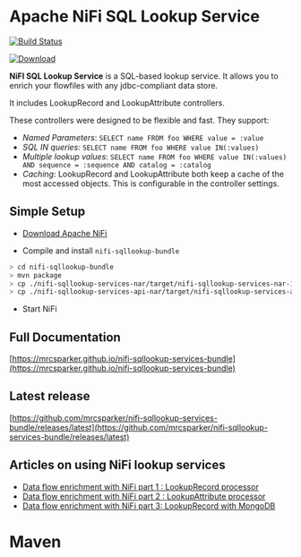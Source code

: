# Apache NiFi SQL Lookup Service

[![Build Status](https://travis-ci.org/mrcsparker/nifi-sqllookup-services-bundle.svg?branch=master)](https://travis-ci.org/mrcsparker/nifi-sqllookup-services-bundle)

[![Download](https://api.bintray.com/packages/mrcsparker/maven/nifi-sqllookup-services-bundle/images/download.svg)](https://bintray.com/mrcsparker/maven/nifi-sqllookup-services-bundle/_latestVersion)

**NiFI SQL Lookup Service** is a SQL-based lookup service. It allows you to enrich your flowfiles with any jdbc-compliant data store.

It includes LookupRecord and LookupAttribute controllers.

These controllers were designed to be flexible and fast. They support:

* _Named Parameters_: `SELECT name FROM foo WHERE value = :value`
* _SQL IN queries_: `SELECT name FROM foo WHERE value IN(:values)`
* _Multiple lookup values_: `SELECT name FROM foo WHERE value IN(:values) AND sequence = :sequence AND catalog = :catalog`
* _Caching_: LookupRecord and LookupAttribute both keep a cache of the most accessed objects. This is configurable in the controller settings.

## Simple Setup

* [Download Apache NiFi](https://nifi.apache.org/download.html)

* Compile and install `nifi-sqllookup-bundle`

```bash
> cd nifi-sqllookup-bundle
> mvn package
> cp ./nifi-sqllookup-services-nar/target/nifi-sqllookup-services-nar-1.6.0.nar /NIFI_INSTALL/lib/
> cp ./nifi-sqllookup-services-api-nar/target/nifi-sqllookup-services-api-nar-1.6.0.nar /NIFI_INSTALL/lib/
```

* Start NiFi

## Full Documentation

[https://mrcsparker.github.io/nifi-sqllookup-services-bundle](https://mrcsparker.github.io/nifi-sqllookup-services-bundle)

## Latest release

[https://github.com/mrcsparker/nifi-sqllookup-services-bundle/releases/latest](https://github.com/mrcsparker/nifi-sqllookup-services-bundle/releases/latest)

## Articles on using NiFi lookup services

* [Data flow enrichment with NiFi part 1 : LookupRecord processor](https://community.hortonworks.com/articles/138632/data-flow-enrichment-with-nifi-lookuprecord-proces.html)
* [Data flow enrichment with NiFi part 2 : LookupAttribute processor](https://community.hortonworks.com/articles/140231/data-flow-enrichment-with-nifi-part-2-lookupattrib.html)
* [Data flow enrichment with NiFi part 3: LookupRecord with MongoDB](https://community.hortonworks.com/articles/146198/data-flow-enrichment-with-nifi-part-3-lookuprecord.html)


# Maven



